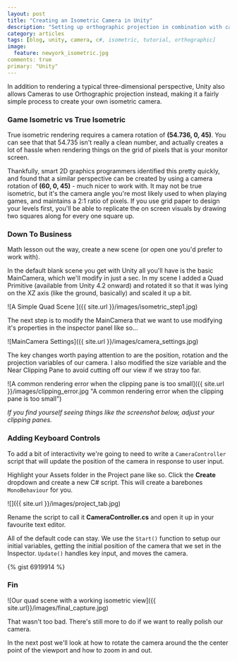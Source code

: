 ```yaml
---
layout: post
title: "Creating an Isometric Camera in Unity"
description: "Setting up orthographic projection in combination with camera rotation angles to create a functional isometric perspective with keyboard controls in Unity"
category: articles
tags: [blog, unity, camera, c#, isometric, tutorial, orthographic]
image:
  feature: newyork_isometric.jpg
comments: true
primary: "Unity"
---
```


In addition to rendering a typical three-dimensional perspective, Unity also allows Cameras to use Orthographic projection instead, making it a fairly simple process to create your own isometric camera.

### Game Isometric vs True Isometric

True isometric rendering requires a camera rotation of **(54.736, 0, 45)**. You can see that that 54.735 isn't really a clean number, and actually creates a lot of hassle when rendering things on the grid of pixels that is your monitor screen.

Thankfully, smart 2D graphics programmers identified this pretty quickly, and found that a similar perspective can be created by using a camera rotation of **(60, 0, 45)** - much nicer to work with. It may not be true isometric, but it's the camera angle you're most likely used to when playing games, and maintains a 2:1 ratio of pixels. If you use grid paper to design your levels first, you'll be able to replicate the on screen visuals by drawing two squares along for every one square up.

### Down To Business

Math lesson out the way, create a new scene (or open one you'd prefer to work with).

In the default blank scene you get with Unity all you'll have is the basic MainCamera, which we'll modify in just a sec. In my scene I added a Quad Primitive (available from Unity 4.2 onward) and rotated it so that it was lying on the XZ axis (like the ground, basically) and scaled it up a bit.

![A Simple Quad Scene ]({{ site.url }}/images/isometric_step1.jpg)

The next step is to modify the MainCamera that we want to use modifying it's properties in the inspector panel like so...

![MainCamera Settings]({{ site.url }}/images/camera_settings.jpg)

The key changes worth paying attention to are the position, rotation and the projection variables of our camera. I also modified the size variable and the Near Clipping Pane to avoid cutting off our view if we stray too far.

![A common rendering error when the clipping pane is too small]({{ site.url }}/images/clipping_error.jpg "A common rendering error when the clipping pane is too small")

*If you find yourself seeing things like the screenshot below, adjust your clipping panes.*

### Adding Keyboard Controls

To add a bit of interactivity we're going to need to write a `CameraController` script that will update the position of the camera in response to user input.

Highlight your Assets folder in the Project pane like so. Click the **Create** dropdown and create a new C# script. This will create a barebones `MonoBehaviour` for you.

![]({{ site.url }}/images/project_tab.jpg)

Rename the script to call it **CameraController.cs** and open it up in your favourite text editor.

All of the default code can stay. We use the `Start()` function to setup our initial variables, getting the initial position of the camera that we set in the Inspector. `Update()` handles key input, and moves the camera.


{% gist 6919914 %}

### Fin

![Our quad scene with a working isometric view]({{ site.url}}/images/final_capture.jpg)

That wasn't too bad. There's still more to do if we want to really polish our camera.

In the next post we'll look at how to rotate the camera around the the center point of the viewport and how to zoom in and out.